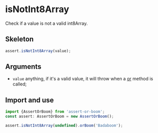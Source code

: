 # isNotInt8Array

Check if a value is not a valid int8Array.

## Skeleton

```ts
assert.isNotInt8Array(value);
```

## Arguments

- `value` anything, if it's a valid value, it will throw when a [or](../or.md) method is called;

## Import and use

```ts
import {AssertOrBoom} from 'assert-or-boom';
const assert: AssertOrBoom = new AssertOrBoom();

assert.isNotInt8Array(undefined).orBoom('Badaboom');
```
